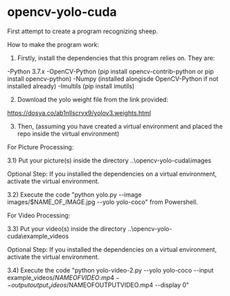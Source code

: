 # opencv-yolo-cuda
 First attempt to create a program recognizing sheep.

How to make the program work: 

1) Firstly, install the dependencies that this program relies on. They are:

-Python 3.7.x
-OpenCV-Python (pip install opencv-contrib-python or pip install opencv-python)
-Numpy (installed alongisde OpenCV-Python if not installed already)
-Imultils (pip install imutils)

2) Download the yolo weight file from the link provided:

https://dosya.co/ab1nllscrvx9/yolov3.weights.html

3) Then, (assuming you have created a virtual environment and placed the repo inside the virtual environment)

For Picture Processing: 

3.1) Put your picture(s) inside the directory ..\opencv-yolo-cuda\images

Optional Step: If you installed the dependencies on a virtual environment, activate the virtual environment.

3.2) Execute the code "python yolo.py --image images/$NAME_OF_IMAGE.jpg --yolo yolo-coco" from Powershell.

For Video Processing: 

3.3) Put your video(s) inside the directory ..\opencv-yolo-cuda\example_videos

Optional Step: If you installed the dependencies on a virtual environment, activate the virtual environment.

3.4) Execute the code "python yolo-video-2.py --yolo yolo-coco --input example_videos/$NAMEOFVIDEO.mp4 --output output_videos/$NAMEOFOUTPUTVIDEO.mp4 --display 0"


 
